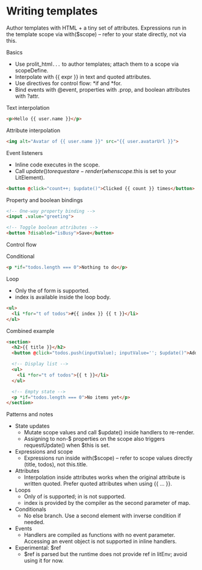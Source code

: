 # Writing templates

Author templates with HTML + a tiny set of attributes. Expressions run in the template scope via with($scope) – refer to your state directly, not via this.

Basics
- Use prolit_html`...` to author templates; attach them to a scope via scopeDefine.
- Interpolate with {{ expr }} in text and quoted attributes.
- Use directives for control flow: *if and *for.
- Bind events with @event, properties with .prop, and boolean attributes with ?attr.

Text interpolation
```html
<p>Hello {{ user.name }}</p>
```

Attribute interpolation
```html
<img alt="Avatar of {{ user.name }}" src="{{ user.avatarUrl }}">
```

Event listeners
- Inline code executes in the scope.
- Call $update() to request a re-render (when scope.$this is set to your LitElement).
```html
<button @click="count++; $update()">Clicked {{ count }} times</button>
```

Property and boolean bindings
```html
<!-- One-way property binding -->
<input .value="greeting">

<!-- Toggle boolean attributes -->
<button ?disabled="isBusy">Save</button>
```

Control flow

Conditional
```html
<p *if="todos.length === 0">Nothing to do</p>
```

Loop
- Only the of form is supported.
- index is available inside the loop body.
```html
<ul>
  <li *for="t of todos">#{{ index }} {{ t }}</li>
</ul>
```

Combined example
```html
<section>
  <h2>{{ title }}</h2>
  <button @click="todos.push(inputValue); inputValue=''; $update()">Add</button>

  <!-- Display list -->
  <ul>
    <li *for="t of todos">{{ t }}</li>
  </ul>

  <!-- Empty state -->
  <p *if="todos.length === 0">No items yet</p>
</section>
```

Patterns and notes
- State updates
  - Mutate scope values and call $update() inside handlers to re-render.
  - Assigning to non-$ properties on the scope also triggers requestUpdate() when $this is set.
- Expressions and scope
  - Expressions run inside with($scope) – refer to scope values directly (title, todos), not this.title.
- Attributes
  - Interpolation inside attributes works when the original attribute is written quoted. Prefer quoted attributes when using {{ … }}.
- Loops
  - Only of is supported; in is not supported.
  - index is provided by the compiler as the second parameter of map.
- Conditionals
  - No else branch. Use a second element with inverse condition if needed.
- Events
  - Handlers are compiled as functions with no event parameter. Accessing an event object is not supported in inline handlers.
- Experimental: $ref
  - $ref is parsed but the runtime does not provide ref in litEnv; avoid using it for now.